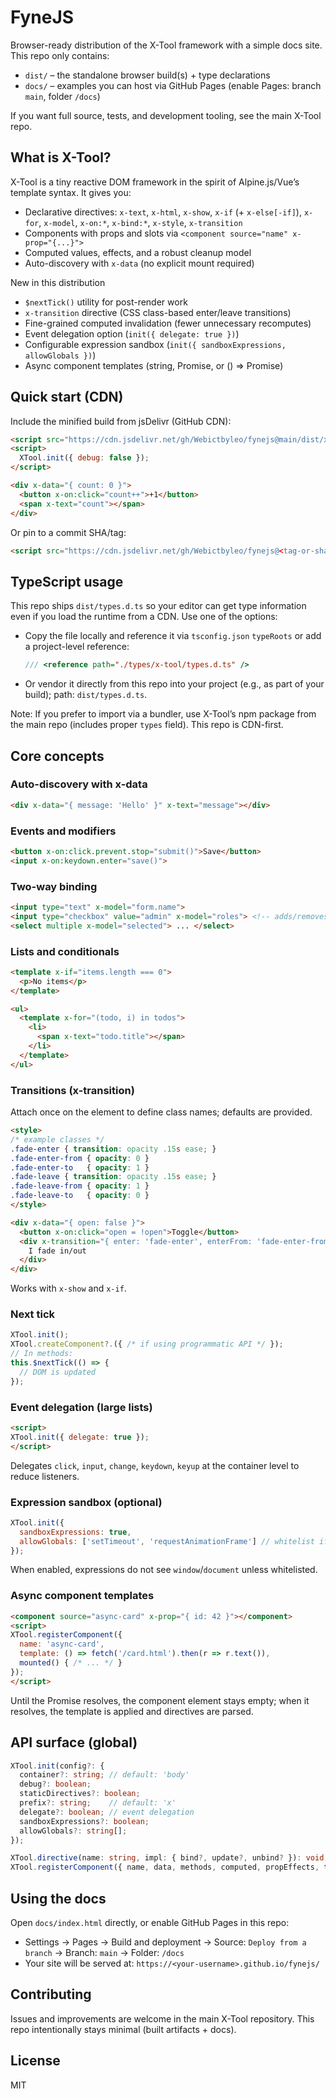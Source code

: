 # FyneJS

Browser-ready distribution of the X-Tool framework with a simple docs site. This repo only contains:

- `dist/` – the standalone browser build(s) + type declarations
- `docs/` – examples you can host via GitHub Pages (enable Pages: branch `main`, folder `/docs`)

If you want full source, tests, and development tooling, see the main X-Tool repo.

## What is X-Tool?

X-Tool is a tiny reactive DOM framework in the spirit of Alpine.js/Vue’s template syntax. It gives you:

- Declarative directives: `x-text`, `x-html`, `x-show`, `x-if` (+ `x-else[-if]`), `x-for`, `x-model`, `x-on:*`, `x-bind:*`, `x-style`, `x-transition`
- Components with props and slots via `<component source="name" x-prop="{...}">`
- Computed values, effects, and a robust cleanup model
- Auto-discovery with `x-data` (no explicit mount required)

New in this distribution
- `$nextTick()` utility for post-render work
- `x-transition` directive (CSS class-based enter/leave transitions)
- Fine-grained computed invalidation (fewer unnecessary recomputes)
- Event delegation option (`init({ delegate: true })`)
- Configurable expression sandbox (`init({ sandboxExpressions, allowGlobals })`)
- Async component templates (string, Promise<string>, or () => Promise<string>)

## Quick start (CDN)

Include the minified build from jsDelivr (GitHub CDN):

```html
<script src="https://cdn.jsdelivr.net/gh/Webictbyleo/fynejs@main/dist/x-tool.min.js"></script>
<script>
  XTool.init({ debug: false });
</script>

<div x-data="{ count: 0 }">
  <button x-on:click="count++">+1</button>
  <span x-text="count"></span>
</div>
```

Or pin to a commit SHA/tag:

```html
<script src="https://cdn.jsdelivr.net/gh/Webictbyleo/fynejs@<tag-or-sha>/dist/x-tool.min.js"></script>
```

## TypeScript usage

This repo ships `dist/types.d.ts` so your editor can get type information even if you load the runtime from a CDN. Use one of the options:

- Copy the file locally and reference it via `tsconfig.json` `typeRoots` or add a project-level reference:
  ```ts
  /// <reference path="./types/x-tool/types.d.ts" />
  ```
- Or vendor it directly from this repo into your project (e.g., as part of your build); path: `dist/types.d.ts`.

Note: If you prefer to import via a bundler, use X-Tool’s npm package from the main repo (includes proper `types` field). This repo is CDN-first.

## Core concepts

### Auto-discovery with x-data

```html
<div x-data="{ message: 'Hello' }" x-text="message"></div>
```

### Events and modifiers

```html
<button x-on:click.prevent.stop="submit()">Save</button>
<input x-on:keydown.enter="save()">
```

### Two-way binding

```html
<input type="text" x-model="form.name">
<input type="checkbox" value="admin" x-model="roles"> <!-- adds/removes 'admin' in roles array -->
<select multiple x-model="selected"> ... </select>
```

### Lists and conditionals

```html
<template x-if="items.length === 0">
  <p>No items</p>
</template>

<ul>
  <template x-for="(todo, i) in todos">
    <li>
      <span x-text="todo.title"></span>
    </li>
  </template>
</ul>
```

### Transitions (x-transition)

Attach once on the element to define class names; defaults are provided.

```html
<style>
/* example classes */
.fade-enter { transition: opacity .15s ease; }
.fade-enter-from { opacity: 0 }
.fade-enter-to   { opacity: 1 }
.fade-leave { transition: opacity .15s ease; }
.fade-leave-from { opacity: 1 }
.fade-leave-to   { opacity: 0 }
</style>

<div x-data="{ open: false }">
  <button x-on:click="open = !open">Toggle</button>
  <div x-transition="{ enter: 'fade-enter', enterFrom: 'fade-enter-from', enterTo: 'fade-enter-to', leave: 'fade-leave', leaveFrom: 'fade-leave-from', leaveTo: 'fade-leave-to' }" x-show="open">
    I fade in/out
  </div>
</div>
```

Works with `x-show` and `x-if`.

### Next tick

```js
XTool.init();
XTool.createComponent?.({ /* if using programmatic API */ });
// In methods:
this.$nextTick(() => {
  // DOM is updated
});
```

### Event delegation (large lists)

```html
<script>
XTool.init({ delegate: true });
</script>
```

Delegates `click`, `input`, `change`, `keydown`, `keyup` at the container level to reduce listeners.

### Expression sandbox (optional)

```js
XTool.init({
  sandboxExpressions: true,
  allowGlobals: ['setTimeout', 'requestAnimationFrame'] // whitelist if needed
});
```

When enabled, expressions do not see `window`/`document` unless whitelisted.

### Async component templates

```html
<component source="async-card" x-prop="{ id: 42 }"></component>
<script>
XTool.registerComponent({
  name: 'async-card',
  template: () => fetch('/card.html').then(r => r.text()),
  mounted() { /* ... */ }
});
</script>
```

Until the Promise resolves, the component element stays empty; when it resolves, the template is applied and directives are parsed.

## API surface (global)

```ts
XTool.init(config?: {
  container?: string; // default: 'body'
  debug?: boolean;
  staticDirectives?: boolean;
  prefix?: string;    // default: 'x'
  delegate?: boolean; // event delegation
  sandboxExpressions?: boolean;
  allowGlobals?: string[];
});

XTool.directive(name: string, impl: { bind?, update?, unbind? }): void;
XTool.registerComponent({ name, data, methods, computed, propEffects, template, ... }): void;
```

## Using the docs

Open `docs/index.html` directly, or enable GitHub Pages in this repo:
- Settings → Pages → Build and deployment → Source: `Deploy from a branch` → Branch: `main` → Folder: `/docs`
- Your site will be served at: `https://<your-username>.github.io/fynejs/`

## Contributing

Issues and improvements are welcome in the main X-Tool repository. This repo intentionally stays minimal (built artifacts + docs).

## License

MIT
